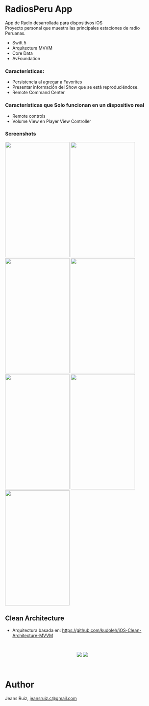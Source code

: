 # RadiosPeru App
App de Radio desarrollada para dispositivos iOS<br>
Proyecto personal que muestra las principales estaciones de radio Peruanas.

- Swift 5
- Arquitectura MVVM
- Core Data
- AvFoundation

### Características:
- Persistencia al agregar a Favorites
- Presentar información del Show que se está reproduciéndose.
- Remote Command Center

### Características que Solo funcionan en un dispositivo real
- Remote controls
- Volume View en Player View Controller


### Screenshots
<p>
<img src="https://github.com/rcaos/RadiosPeru/blob/master/Screenshots/IMG_1525.PNG" width="210" height="374">
<img src="https://github.com/rcaos/RadiosPeru/blob/master/Screenshots/IMG_1526.PNG" width="210" height="374">
<img src="https://github.com/rcaos/RadiosPeru/blob/master/Screenshots/IMG_1527.PNG" width="210" height="374">
<img src="https://github.com/rcaos/RadiosPeru/blob/master/Screenshots/IMG_1528.PNG" width="210" height="374">
<img src="https://github.com/rcaos/RadiosPeru/blob/master/Screenshots/IMG_1529.PNG" width="210" height="374">
<img src="https://github.com/rcaos/RadiosPeru/blob/master/Screenshots/IMG_1531.PNG" width="210" height="374">
<img src="https://github.com/rcaos/RadiosPeru/blob/master/Screenshots/IMG_1532.PNG" width="210" height="374">
</p>

## Clean Architecture
- Arquitectura basada en: https://github.com/kudoleh/iOS-Clean-Architecture-MVVM
<br>
<center>
<p>
<img src="https://github.com/rcaos/TVToday/blob/master/Screens/CleanArchitecture%2BMVVM.png">
<img src="https://github.com/rcaos/TVToday/blob/master/Screens/CleanArchitectureDependencies.png">
</p>
</center>
<br>

# Author
Jeans Ruiz, jeansruiz.c@gmail.com

